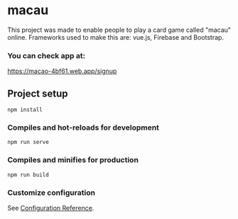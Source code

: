 # macau
This project was made to enable people to play a card game called "macau" online. Frameworks used to make this are: vue.js, Firebase and Bootstrap.

### You can check app at:
https://macao-4bf61.web.app/signup

## Project setup
```
npm install
```

### Compiles and hot-reloads for development
```
npm run serve
```

### Compiles and minifies for production
```
npm run build
```

### Customize configuration
See [Configuration Reference](https://cli.vuejs.org/config/).
